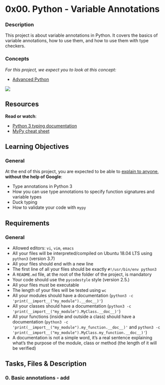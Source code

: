 # 0x00. Python - Variable Annotations 
### Description
This project is about variable annotations in Python. It covers the basics of variable annotations, how to use them, and how to use them with type checkers.

### Concepts

_For this project, we expect you to look at this concept:_
- [Advanced Python](https://intranet.alxswe.com/concepts/554)

![](https://i.redd.it/y9y25tefi5401.png)

## Resources
**Read or watch**:

- [Python 3 typing documentation](https://docs.python.org/3/library/typing.html "Python 3 typing documentation")
- [MyPy cheat sheet](https://mypy.readthedocs.io/en/latest/cheat_sheet_py3.html "MyPy cheat sheet")

## Learning Objectives

### General

At the end of this project, you are expected to be able to [explain to anyone](https://fs.blog/feynman-learning-technique/ "explain to anyone"), **without the help of Google**:

- Type annotations in Python 3
- How you can use type annotations to specify function signatures and variable types
- Duck typing
- How to validate your code with `mypy`

## Requirements

### General

- Allowed editors: `vi`, `vim`, `emacs`
- All your files will be interpreted/compiled on Ubuntu 18.04 LTS using `python3` (version 3.7)
- All your files should end with a new line
- The first line of all your files should be exactly `#!/usr/bin/env python3`
- A `README.md` file, at the root of the folder of the project, is mandatory
- Your code should use the `pycodestyle` style (version 2.5.)
- All your files must be executable
- The length of your files will be tested using `wc`
- All your modules should have a documentation (`python3 -c 'print(__import__("my_module").__doc__)'`)
- All your classes should have a documentation (`python3 -c 'print(__import__("my_module").MyClass.__doc__)'`)
- All your functions (inside and outside a class) should have a documentation (`python3 -c 'print(__import__("my_module").my_function.__doc__)'` and `python3 -c 'print(__import__("my_module").MyClass.my_function.__doc__)'`)
- A documentation is not a simple word, it’s a real sentence explaining what’s the purpose of the module, class or method (the length of it will be verified)

## Tasks, Files & Description
### 0. Basic annotations - add
